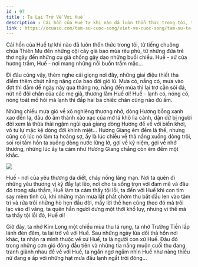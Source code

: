```yaml
---
id : 97
title : Ta Lại Trở Về Với Huế
description : Cái hồn của Huế tự khi nào đã luôn thổn thức trong tôi, từ tiếng chuông chùa Thiên Mụ đến những cội cây già bao mùa rêu phủ, từ những đứa trẻ thơ ngây đến những cụ già chống gậy dạo những buổi chiều. Huế - xứ của hương trầm, Huế - nơi mang những nỗi buồn trầm mặc...
link : https://ocuaso.com/tam-su-cuoc-song/viet-ve-cuoc-song/tam-su-ta-lai-tro-ve-voi-hue.html
---
```


Cái hồn của Huế tự khi nào đã luôn thổn thức trong tôi, từ tiếng chuông
chùa Thiên Mụ đến những cội cây già bao mùa rêu phủ, từ những đứa trẻ thơ
ngây đến những cụ già chống gậy dạo những buổi chiều. Huế - xứ của hương
trầm, Huế - nơi mang những nỗi buồn trầm mặc...

Đi đâu cũng vậy, thèm nghe cái giọng nơi đây, những giai điệu thiết tha
điểm thêm chút nằng nặng của bao đời gió lũ. Mưa có, nắng có, mưa vào đợt
thì dầm dề ngày này qua tháng nọ, nắng đến mùa thì lại trơ cằn sỏi đá, nứt
nẻ đôi chân của các mẹ già, thương lắm Huế ơi! Huế - lạnh có, nóng có, nóng
toát mồ hôi mà lạnh thì đắp hai ba chiếc chăn cũng nào đủ ấm.

Những chiều mưa gió về xô nghiêng thương nhớ, dòng Hương bỗng xanh xao đến
lạ, đâu đó âm thành xào xạc của mớ lá khô lìa cành, dận dữ bị người đời
xem là thừa thải ngậm ngùi quá giang dòng Hương để về với biển khơi, vô
tư lự mặc kệ dòng đời khinh miệt... Hương Giang êm đềm là thế, nhưng cũng
có lúc nó làm ta hoảng sợ, ấy là lúc chiều về thả nắng xuống dòng trôi,
soi rọi tấm hồn ta xuống dòng nước lững lờ, gợi về kỷ niệm, gợi về nhớ thương,
những lúc ấy ta cảm như Hương Giang chẳng còn êm đềm một khắc.

![](https://ocuaso.com/wp-content/uploads/2015/11/tam-su-ta-lai-tro-ve-voi-hue.jpg)

Huế - nơi của yêu thương da diết, cháy nồng lãng mạn. Nơi ta quên đi những
yêu thương vị kỷ đầy lạt lẽo, nơi cho ta sống trọn với đam mê và đâu đó
trong sâu thẳm, Huế làm ta cảm thấy tội lỗi, ta đến với Huế khi con tim
say mèm tình cũ, khi những màn mưa lất phất chớm thu bắt đầu len vào tâm
trí và rửa trôi những hò hẹn đầu đời, mấy lời thề hẹn cũng theo đó mà trôi
lạc vào dĩ vãng, ta quên hẳn người dưng một thời khổ lụy, nhưng vì thế mà
ta thấy tội lỗi đó, Huế ơi!

Giờ đây, ta nhớ Kim Long một chiều mùa thu lá rụng, ta nhớ Trường Tiền lấp
lánh đèn đêm, ta lại trở về với Huế. Sau những ngày lừa dối thả hồn nơi
khác, ta nhận ra mình thuộc về xứ Huế, ta là người con xứ Huế. Đâu đó trong
những cơn gió đông đầu tiên và những tia nắng muộn cuối thu đang tranh giành
nhau để về với Huế, ta ngẩn ngơ ngắm nhìn Huế như nàng thiếu nữ đang e ấp
với những hạt mưa đầu lạnh ngắt trời đông...